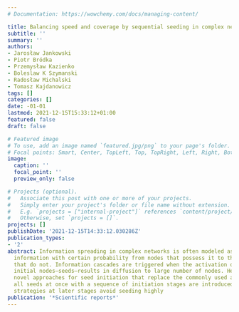 ```yaml
---
# Documentation: https://wowchemy.com/docs/managing-content/

title: Balancing speed and coverage by sequential seeding in complex networks
subtitle: ''
summary: ''
authors:
- Jarosław Jankowski
- Piotr Bródka
- Przemysław Kazienko
- Boleslaw K Szymanski
- Radosław Michalski
- Tomasz Kajdanowicz
tags: []
categories: []
date: -01-01
lastmod: 2021-12-15T15:33:12+01:00
featured: false
draft: false

# Featured image
# To use, add an image named `featured.jpg/png` to your page's folder.
# Focal points: Smart, Center, TopLeft, Top, TopRight, Left, Right, BottomLeft, Bottom, BottomRight.
image:
  caption: ''
  focal_point: ''
  preview_only: false

# Projects (optional).
#   Associate this post with one or more of your projects.
#   Simply enter your project's folder or file name without extension.
#   E.g. `projects = ["internal-project"]` references `content/project/deep-learning/index.md`.
#   Otherwise, set `projects = []`.
projects: []
publishDate: '2021-12-15T14:33:12.030286Z'
publication_types:
- '2'
abstract: Information spreading in complex networks is often modeled as diffusing
  information with certain probability from nodes that possess it to their neighbors
  that do not. Information cascades are triggered when the activation of a set of
  initial nodes–seeds–results in diffusion to large number of nodes. Here, several
  novel approaches for seed initiation that replace the commonly used activation of
  all seeds at once with a sequence of initiation stages are introduced. Sequential
  strategies at later stages avoid seeding highly
publication: '*Scientific reports*'
---
```

